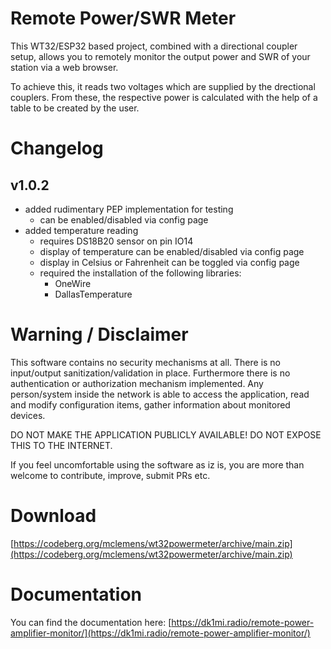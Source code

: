 # Remote Power/SWR Meter

This WT32/ESP32 based project, combined with a directional coupler setup, allows you to remotely monitor the output power and SWR of your station via a web browser.

To achieve this, it reads two voltages which are supplied by the drectional couplers. From these, the respective power is calculated with the help of a table to be created by the user.

# Changelog

## v1.0.2

  * added rudimentary PEP implementation for testing
    * can be enabled/disabled via config page
  * added temperature reading 
    * requires DS18B20 sensor on pin IO14
    * display of temperature can be enabled/disabled via config page
    * display in Celsius or Fahrenheit can be toggled via config page
    * required the installation of the following libraries:
      * OneWire
      * DallasTemperature

# Warning / Disclaimer

This software contains no security mechanisms at all. There is no input/output sanitization/validation in place. Furthermore there is no authentication or authorization mechanism implemented. Any person/system inside the network is able to access the application, read and modify configuration items, gather information about monitored devices.

DO NOT MAKE THE APPLICATION PUBLICLY AVAILABLE! DO NOT EXPOSE THIS TO THE INTERNET.

If you feel uncomfortable using the software as iz is, you are more than welcome to contribute, improve, submit PRs etc.

# Download

[https://codeberg.org/mclemens/wt32powermeter/archive/main.zip](https://codeberg.org/mclemens/wt32powermeter/archive/main.zip)

# Documentation

You can find the documentation here: [https://dk1mi.radio/remote-power-amplifier-monitor/](https://dk1mi.radio/remote-power-amplifier-monitor/)